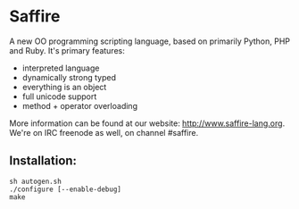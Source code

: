Saffire
=======
A new OO programming scripting language, based on primarily Python, PHP and Ruby. It's primary features:

- interpreted language
- dynamically strong typed
- everything is an object
- full unicode support
- method + operator overloading

More information can be found at our website: http://www.saffire-lang.org. We're on IRC freenode as well, on channel
#saffire.

Installation:
-------------
    sh autogen.sh
    ./configure [--enable-debug]
    make
